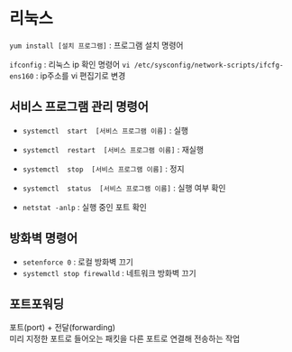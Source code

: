 # 리눅스
`yum install [설치 프로그램]` : 프로그램 설치 명령어 
  
`ifconfig` : 리눅스 ip 확인 명령어
`vi /etc/sysconfig/network-scripts/ifcfg-ens160` : ip주소를 vi 편집기로 변경


## 서비스 프로그램 관리 명령어
- `systemctl  start  [서비스 프로그램 이름]` : 실행
- `systemctl  restart  [서비스 프로그램 이름]` : 재실행
- `systemctl  stop  [서비스 프로그램 이름]` : 정지
- `systemctl  status  [서비스 프로그램 이름]` : 실행 여부 확인
  
- `netstat -anlp` : 실행 중인 포트 확인


## 방화벽 명령어
- `setenforce 0` : 로컬 방화벽 끄기
- `systemctl stop firewalld` : 네트워크 방화벽 끄기


## 포트포워딩
포트(port) + 전달(forwarding)  
미리 지정한 포트로 들어오는 패킷을 다른 포트로 연결해 전송하는 작업
